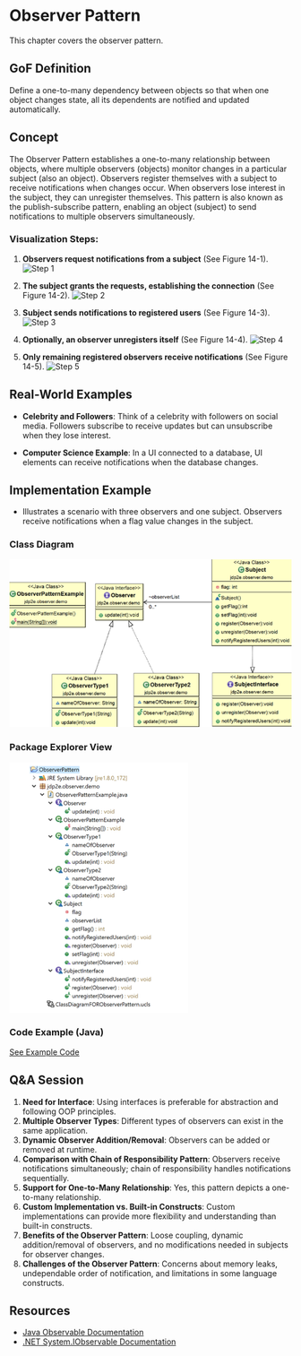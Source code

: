 # Observer Pattern

This chapter covers the observer pattern.

## GoF Definition

Define a one-to-many dependency between objects so that when one object changes state, all its dependents are notified and updated automatically.

## Concept

The Observer Pattern establishes a one-to-many relationship between objects, where multiple observers (objects) monitor changes in a particular subject (also an object). Observers register themselves with a subject to receive notifications when changes occur. When observers lose interest in the subject, they can unregister themselves. This pattern is also known as the publish-subscribe pattern, enabling an object (subject) to send notifications to multiple observers simultaneously.

### Visualization Steps:

1. **Observers request notifications from a subject** (See Figure 14-1).
   ![Step 1](<ImageURL>)

2. **The subject grants the requests, establishing the connection** (See Figure 14-2).
   ![Step 2](<ImageURL>)

3. **Subject sends notifications to registered users** (See Figure 14-3).
   ![Step 3](<ImageURL>)

4. **Optionally, an observer unregisters itself** (See Figure 14-4).
   ![Step 4](<ImageURL>)

5. **Only remaining registered observers receive notifications** (See Figure 14-5).
   ![Step 5](<ImageURL>)

## Real-World Examples

- **Celebrity and Followers**: Think of a celebrity with followers on social media. Followers subscribe to receive updates but can unsubscribe when they lose interest.

- **Computer Science Example**: In a UI connected to a database, UI elements can receive notifications when the database changes.

## Implementation Example

- Illustrates a scenario with three observers and one subject. Observers receive notifications when a flag value changes in the subject.

### Class Diagram
![Class Diagram](https://github.com/dystaSatria/Software-Architecture/blob/main/Observer%20Pattern/classDiagram.png)

### Package Explorer View
![Package Explorer](https://github.com/dystaSatria/Software-Architecture/blob/main/Observer%20Pattern/package.png)

### Code Example (Java)

[See Example Code](https://github.com/dystaSatria/Software-Architecture/blob/main/Observer%20Pattern/observerPattern.java)

## Q&A Session

1. **Need for Interface**: Using interfaces is preferable for abstraction and following OOP principles.
2. **Multiple Observer Types**: Different types of observers can exist in the same application.
3. **Dynamic Observer Addition/Removal**: Observers can be added or removed at runtime.
4. **Comparison with Chain of Responsibility Pattern**: Observers receive notifications simultaneously; chain of responsibility handles notifications sequentially.
5. **Support for One-to-Many Relationship**: Yes, this pattern depicts a one-to-many relationship.
6. **Custom Implementation vs. Built-in Constructs**: Custom implementations can provide more flexibility and understanding than built-in constructs.
7. **Benefits of the Observer Pattern**: Loose coupling, dynamic addition/removal of observers, and no modifications needed in subjects for observer changes.
8. **Challenges of the Observer Pattern**: Concerns about memory leaks, undependable order of notification, and limitations in some language constructs.

## Resources

- [Java Observable Documentation](<JavaObservableURL>)
- [.NET System.IObservable<T> Documentation](<DotNetObservableURL>)

